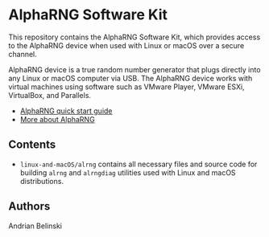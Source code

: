 # AlphaRNG Software Kit

This repository contains the AlphaRNG Software Kit, which provides access to the AlphaRNG device when used with Linux or macOS 
over a secure channel.

AlphaRNG device is a true random number generator that plugs directly into any Linux or macOS computer via USB. 
The AlphaRNG device works with virtual machines using software such as VMware Player, VMware ESXi, VirtualBox, and Parallels. 

* [AlphaRNG quick start guide](https://tectrolabs.com/docs/alpharng/quick-start/)
* [More about AlphaRNG](https://tectrolabs.com/alpharng/)

## Contents

* `linux-and-macOS/alrng` contains all necessary files and source code for building `alrng` and `alrngdiag` utilities used with Linux and macOS distributions.


## Authors

Andrian Belinski 
